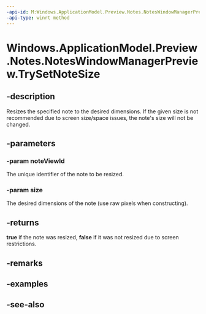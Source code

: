----api-id: M:Windows.ApplicationModel.Preview.Notes.NotesWindowManagerPreview.TrySetNoteSize(System.Int32,Windows.Foundation.Size)
-api-type: winrt method
---<!-- Method syntaxpublic bool TrySetNoteSize(System.Int32 noteViewId, Windows.Foundation.Size size)--># Windows.ApplicationModel.Preview.Notes.NotesWindowManagerPreview.TrySetNoteSize## -descriptionResizes the specified note to the desired dimensions. If the given size is not recommended due to screen size/space issues, the note's size will not be changed.## -parameters### -param noteViewIdThe unique identifier of the note to be resized.### -param sizeThe desired dimensions of the note (use raw pixels when constructing).## -returns**true** if the note was resized, **false** if it was not resized due to screen restrictions.## -remarks## -examples## -see-also